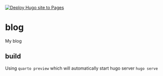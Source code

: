 [![Deploy Hugo site to Pages](https://github.com/MohamedElashri/blog/actions/workflows/hugo.yml/badge.svg)](https://github.com/MohamedElashri/blog/actions/workflows/hugo.yml)


# blog
My blog


## build 

Using `quarto preview` which will automatically start hugo server `hugo serve`
